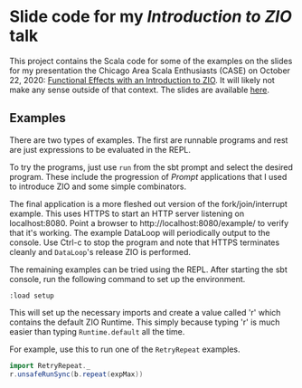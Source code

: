 # Slide code for my _Introduction to ZIO_ talk

This project contains the Scala code for some of the examples on the
slides for my presentation the Chicago Area Scala Enthusiasts (CASE)
on October 22, 2020: [Functional Effects with an Introduction to
ZIO](https://www.meetup.com/chicagoscala/events/273367960/). It will
likely not make any sense outside of that context. The slides are
available [here](https://slides.com/marcsaegesser/deck-de3999).

## Examples
There are two types of examples. The first are runnable programs and
rest are just expressions to be evaluated in the REPL.

To try the programs, just use `run` from the sbt prompt and select the
desired program. These include the progression of _Prompt_
applications that I used to introduce ZIO and some simple combinators.

The final application is a more fleshed out version of the
fork/join/interrupt example. This uses HTTPS to start an HTTP server
listening on localhost:8080. Point a browser to
http://localhost:8080/example/ to verify that it's working. The
example DataLoop will periodically output to the console. Use Ctrl-c
to stop the program and note that HTTPS terminates cleanly and
`DataLoop`'s release ZIO is performed.

The remaining examples can be tried using the REPL. After starting the
sbt console, run the following command to set up the environment.

```
:load setup
```

This will set up the necessary imports and create a value called 'r'
which contains the default ZIO Runtime. This simply because typing 'r' is
much easier than typing `Runtime.default` all the time.

For example, use this to run one of the `RetryRepeat` examples.

```scala
import RetryRepeat._
r.unsafeRunSync(b.repeat(expMax))
```
